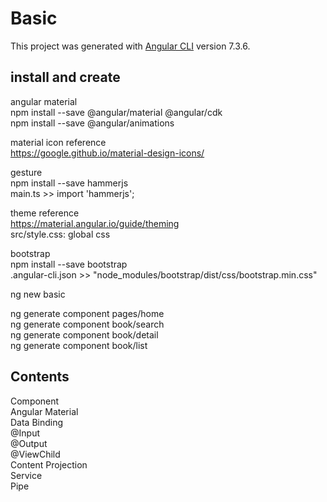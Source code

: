 # Basic

This project was generated with [Angular CLI](https://github.com/angular/angular-cli) version 7.3.6.

## install and create

angular material  
npm install --save @angular/material @angular/cdk  
npm install --save @angular/animations  
  
material icon reference  
https://google.github.io/material-design-icons/  
  
gesture  
npm install --save hammerjs  
main.ts >> import 'hammerjs';  
  
theme reference  
https://material.angular.io/guide/theming  
src/style.css: global css  
  
bootstrap  
npm install --save bootstrap  
.angular-cli.json >> "node_modules/bootstrap/dist/css/bootstrap.min.css"  
  
ng new basic  
  
ng generate component pages/home  
ng generate component book/search  
ng generate component book/detail  
ng generate component book/list  
  
## Contents

Component  
Angular Material  
Data Binding  
@Input  
@Output  
@ViewChild  
Content Projection  
Service  
Pipe  